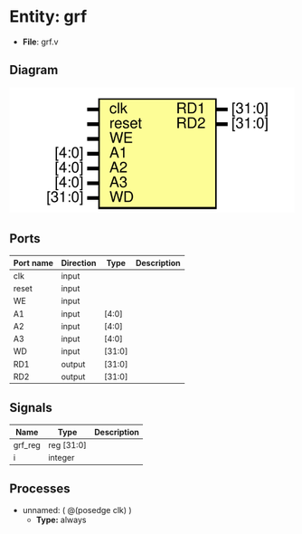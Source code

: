 # Entity: grf 

- **File**: grf.v
## Diagram

![Diagram](grf.svg "Diagram")
## Ports

| Port name | Direction | Type   | Description |
| --------- | --------- | ------ | ----------- |
| clk       | input     |        |             |
| reset     | input     |        |             |
| WE        | input     |        |             |
| A1        | input     | [4:0]  |             |
| A2        | input     | [4:0]  |             |
| A3        | input     | [4:0]  |             |
| WD        | input     | [31:0] |             |
| RD1       | output    | [31:0] |             |
| RD2       | output    | [31:0] |             |
## Signals

| Name    | Type       | Description |
| ------- | ---------- | ----------- |
| grf_reg | reg [31:0] |             |
| i       | integer    |             |
## Processes
- unnamed: ( @(posedge clk) )
  - **Type:** always
